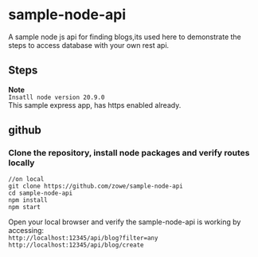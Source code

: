 # sample-node-api  
A sample node js api for finding blogs,its used here to demonstrate the steps to access database with your own rest api.     

## Steps

**Note**  
`Insatll node version 20.9.0
`   
This sample express app, has https enabled already.    

## github
### Clone the repository, install node packages  and verify routes locally

``` 
//on local
git clone https://github.com/zowe/sample-node-api
cd sample-node-api
npm install
npm start
```

Open your local browser and verify the sample-node-api is working by accessing:     
`http://localhost:12345/api/blog?filter=any`   
`http://localhost:12345/api/blog/create`

